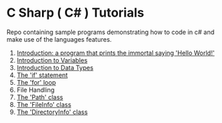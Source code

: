 # C Sharp ( C# ) Tutorials
Repo containing sample programs demonstrating how to code in c# and make use of the languages features.

1. [Introduction: a program that prints the immortal saying 'Hello World!'](https://github.com/nevtech/csharp_tutorials/blob/master/csharp_tutorials/src/01_the_first_program.cs)
2. [Introduction to Variables](https://github.com/nevtech/csharp_tutorials/blob/master/csharp_tutorials/src/02_introduction_to_variables.cs)
3. [Introduction to Data Types](https://github.com/nevtech/csharp_tutorials/blob/master/csharp_tutorials/src/03_introduction_to_data_types.cs)
4. [The 'if' statement](https://github.com/nevtech/csharp_tutorials/blob/master/csharp_tutorials/src/04_%20if_statement_demo.cs)
5. [The 'for' loop](https://github.com/nevtech/csharp_tutorials/blob/master/csharp_tutorials/src/05_for_loop_demo.cs)
6. File Handling
  7. [The 'Path' class](https://github.com/nevtech/csharp_tutorials/blob/master/csharp_tutorials/src/File%20IO/01_PathClass.cs)
  8. [The 'FileInfo' class](https://github.com/nevtech/csharp_tutorials/blob/master/csharp_tutorials/src/File%20IO/02_File_and_FileInfo.cs)
  9. [The 'DirectoryInfo' class](https://github.com/nevtech/csharp_tutorials/blob/master/csharp_tutorials/src/File%20IO/03_Directory_and_DirectoryInfo.cs)
